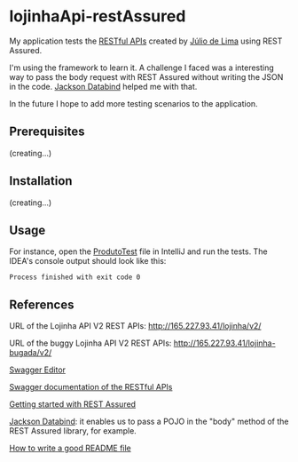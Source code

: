 # lojinhaApi-restAssured
My application tests the [RESTful APIs](https://www.postman.com/restless-trinity-831044/workspace/lojinha-api/overview) created by [Júlio de Lima](http://www.juliodelima.com.br/) using REST Assured.

I'm using the framework to learn it. A challenge I faced was a interesting way to pass the body request with REST Assured without writing the JSON in the code. [Jackson Databind](https://mvnrepository.com/artifact/com.fasterxml.jackson.core/jackson-databind/2.13.1) helped me with that.

In the future I hope to add more testing scenarios to the application.

## Prerequisites
(creating...)

## Installation
(creating...)

## Usage
For instance, open the [ProdutoTest](https://github.com/tiagocbarbosa/lojinhaApi-restAssured/blob/main/src/test/java/modules/produto/ProdutoTest.java) file in IntelliJ and run the tests. The IDEA's console output should look like this:

```
Process finished with exit code 0
```


## References
URL of the Lojinha API V2 REST APIs: http://165.227.93.41/lojinha/v2/

URL of the buggy Lojinha API V2 REST APIs: http://165.227.93.41/lojinha-bugada/v2/

[Swagger Editor](https://editor.swagger.io/)

[Swagger documentation of the RESTful APIs](http://165.227.93.41/lojinha/lojinha-v2.yml)

[Getting started with REST Assured](https://github.com/rest-assured/rest-assured/wiki/GettingStarted)

[Jackson Databind](https://mvnrepository.com/artifact/com.fasterxml.jackson.core/jackson-databind/2.13.1): it enables us to pass a POJO in the "body" method of the REST Assured library, for example.  

[How to write a good README file](https://www.freecodecamp.org/news/how-to-write-a-good-readme-file/)
